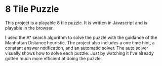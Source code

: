 <h1>8 Tile Puzzle</h1>

<p>This project is a playable 8 tile puzzle. It is written in Javascript and is playable in the browser.</p>
<p>I used the A* search algorithm to solve the puzzle with the guidance of the Manhattan Distance heuristic. The project also includes a one time hint, a constant answer notification, and an automatic solver. The auto solver visually shows how to solve each puzzle. Just by watching it I've already gotten much more efficient at doing the puzzle.</p>
